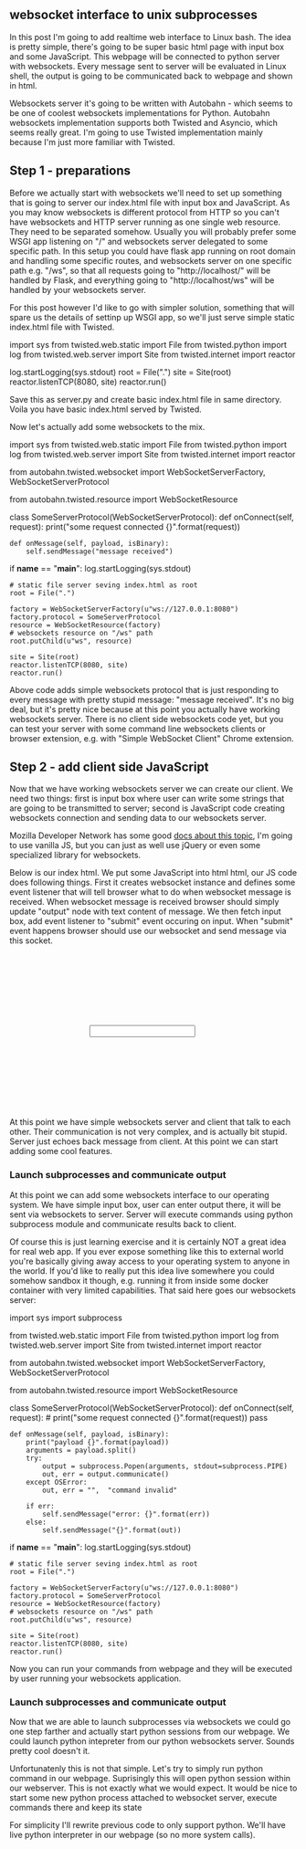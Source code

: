 ## websocket interface to unix subprocesses

In this post I'm going to add realtime web interface to Linux bash. The idea 
is pretty simple, there's going to be super basic html page with input box and 
some JavaScript. This webpage will be connected to python server with websockets.
Every message sent to server will be evaluated in Linux shell, the output is going
to be communicated back to webpage and shown in html. 

Websockets server it's going to be written with Autobahn - which seems to be
one of coolest websockets implementations for Python. Autobahn websockets
implementation supports both Twisted and Asyncio, which seems really great.
I'm going to use Twisted implementation mainly because I'm just more familiar
with Twisted. 

## Step 1 - preparations

Before we actually start with websockets we'll need to set up something that 
is going to server our index.html file with input box and JavaScript. As you
may know websockets is different protocol from HTTP so you can't have websockets
and HTTP server running as one single web resource. They need to be separated
somehow. Usually you will probably prefer some WSGI app listening on "/" and
websockets server delegated to some specific path. In this setup you could
have flask app running on root domain and handling some specific routes, and 
websockets server on one specific path e.g. "/ws", so that all requests going
to "http://localhost/" will be handled by Flask, and everything going to
"http://localhost/ws" will be handled by your websockets server. 

For this post however I'd like to go with simpler solution, something that will
spare us the details of settinp up WSGI app, so we'll just serve simple static
index.html file with Twisted. 

import sys
from twisted.web.static import File
from twisted.python import log
from twisted.web.server import Site
from twisted.internet import reactor

log.startLogging(sys.stdout)
root = File(".")
site = Site(root)
reactor.listenTCP(8080, site)
reactor.run()

Save this as server.py and create basic index.html file in same directory. Voila
you have basic index.html served by Twisted.

Now let's actually add some websockets to the mix.

import sys
from twisted.web.static import File
from twisted.python import log
from twisted.web.server import Site
from twisted.internet import reactor

from autobahn.twisted.websocket import WebSocketServerFactory, \
    WebSocketServerProtocol

from autobahn.twisted.resource import WebSocketResource


class SomeServerProtocol(WebSocketServerProtocol):
    def onConnect(self, request):
        print("some request connected {}".format(request))

    def onMessage(self, payload, isBinary):
        self.sendMessage("message received")


if __name__ == "__main__":
    log.startLogging(sys.stdout)

    # static file server seving index.html as root
    root = File(".")

    factory = WebSocketServerFactory(u"ws://127.0.0.1:8080")
    factory.protocol = SomeServerProtocol
    resource = WebSocketResource(factory)
    # websockets resource on "/ws" path
    root.putChild(u"ws", resource)

    site = Site(root)
    reactor.listenTCP(8080, site)
    reactor.run()


Above code adds simple websockets protocol that is just responding to every
message with pretty stupid message: "message received". It's no big deal, but 
it's pretty nice because at this point you actually have working websockets
server. There is no client side websockets code yet, but you can test your server
with some command line websockets clients or browser extension, e.g. with 
"Simple WebSocket Client" Chrome extension. 

## Step 2 - add client side JavaScript

Now that we have working websockets server we can create our client. We need
two things: first is input box where user can write some strings that are going
to be transmitted to server; second is JavaScript code creating websockets connection
and sending data to our websockets server.

Mozilla Developer Network has some good [docs about this topic](https://developer.mozilla.org/en-US/docs/Web/API/WebSockets_API/Writing_WebSocket_client_applications), I'm going to use
vanilla JS, but you can just as well use jQuery or even some specialized 
library for websockets.

Below is our index html. We put some JavaScript into html html, our JS code
does following things. First it creates websocket instance and defines
some event listener that will tell browser what to do when websocket message
is received. When websocket message is received browser should simply update
"output" node with text content of message. We then fetch input box, add event
listener to "submit" event occuring on input. When "submit" event happens
browser should use our websocket and send message via this socket.

<!DOCTYPE html>
<html>
<head>
<script type="text/javascript">
    // my JavaScript may be bit rusty, sorry
    window.onload = function() {
        // create websocket instance
        var mySocket = new WebSocket("ws://localhost:8080/ws");
        // add event listener reacting when message is received
        mySocket.onmessage = function (event) {
            var output = document.getElementById("output");
            // put text into our output div
            output.textContent = event.data;
        };
        var form = document.getElementsByClassName("foo");
        var input = document.getElementById("input");
        form[0].addEventListener("submit", function (e) {
            // on forms submission send input to our server
            input_text = input.value;
            mySocket.send(input_text);
            e.preventDefault()
        })
    };
</script>
<style>
    /* just some super ugly css to make things bit more readable*/
    div {
        margin: 10em;
    }
    form {
        margin: 10em;
    }
</style>
</head>
<body>
    <form class="foo">
        <input id="input"></input>
    </form>
    <div id="output"></div>
</body>
</html>

At this point we have simple websockets server and client that talk to each other. 
Their communication is not very complex, and is actually bit stupid. Server just
echoes back message from client. At this point we can start adding some cool features.

### Launch subprocesses and communicate output

At this point we can add some websockets interface to our operating system. 
We have simple input box, user can enter output there, it will be sent via
websockets to server. Server will execute commands using python subprocess
module and communicate results back to client.

Of course this is just learning exercise and it is certainly NOT a great idea
for real web app. If you ever expose something like this to external world you're 
basically giving away access to your operating system to anyone in the world. 
If you'd like to really put this idea live somewhere you could somehow sandbox
it though, e.g. running it from inside some docker container with very limited
capabilities. That said here goes our websockets server:

import sys
import subprocess

from twisted.web.static import File
from twisted.python import log
from twisted.web.server import Site
from twisted.internet import reactor

from autobahn.twisted.websocket import WebSocketServerFactory, \
    WebSocketServerProtocol

from autobahn.twisted.resource import WebSocketResource


class SomeServerProtocol(WebSocketServerProtocol):
    def onConnect(self, request):
        # print("some request connected {}".format(request))
        pass

    def onMessage(self, payload, isBinary):
        print("payload {}".format(payload))
        arguments = payload.split()
        try:
            output = subprocess.Popen(arguments, stdout=subprocess.PIPE)
            out, err = output.communicate()
        except OSError:
            out, err = "",  "command invalid"

        if err:
            self.sendMessage("error: {}".format(err))
        else:
            self.sendMessage("{}".format(out))


if __name__ == "__main__":
    log.startLogging(sys.stdout)

    # static file server seving index.html as root
    root = File(".")

    factory = WebSocketServerFactory(u"ws://127.0.0.1:8080")
    factory.protocol = SomeServerProtocol
    resource = WebSocketResource(factory)
    # websockets resource on "/ws" path
    root.putChild(u"ws", resource)

    site = Site(root)
    reactor.listenTCP(8080, site)
    reactor.run()

Now you can run your commands from webpage and they will be executed by user running
your websockets application.

### Launch subprocesses and communicate output

Now that we are able to launch subprocesses via websockets we could go one step
farther and actually start python sessions from our webpage. We could launch
python intepreter from our python websockets server. Sounds pretty cool doesn't it.

Unfortunatenly this is not that simple. Let's try to simply run python command in
our webpage. Suprisingly this will open python session within our webserver. This
is not exactly what we would expect. It would be nice to start some new python
process attached to websocket server, execute commands there and keep its state

For simplicity I'll rewrite previous code to only support python. We'll have live
python interpreter in our webpage (so no more system calls).
